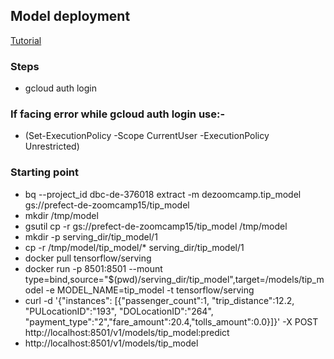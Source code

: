 ## Model deployment
[Tutorial](https://cloud.google.com/bigquery-ml/docs/export-model-tutorial)
### Steps
- gcloud auth login 

### If facing error while gcloud auth login use:-
- (Set-ExecutionPolicy -Scope CurrentUser -ExecutionPolicy Unrestricted)
### Starting point
- bq --project_id dbc-de-376018 extract -m dezoomcamp.tip_model gs://prefect-de-zoomcamp15/tip_model
- mkdir /tmp/model
- gsutil cp -r gs://prefect-de-zoomcamp15/tip_model /tmp/model
- mkdir -p serving_dir/tip_model/1
- cp -r /tmp/model/tip_model/* serving_dir/tip_model/1
- docker pull tensorflow/serving
- docker run -p 8501:8501 --mount type=bind,source="$(pwd)/serving_dir/tip_model",target=/models/tip_model -e MODEL_NAME=tip_model -t tensorflow/serving
- curl -d '{"instances": [{"passenger_count":1, "trip_distance":12.2, "PULocationID":"193", "DOLocationID":"264", "payment_type":"2","fare_amount":20.4,"tolls_amount":0.0}]}' -X POST http://localhost:8501/v1/models/tip_model:predict
- http://localhost:8501/v1/models/tip_model